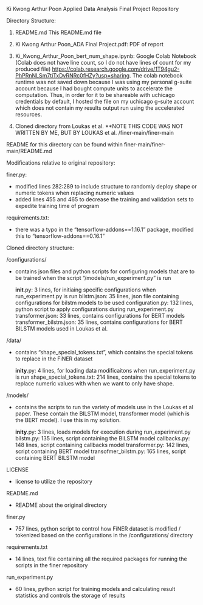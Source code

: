Ki Kwong Arthur Poon Applied Data Analysis Final Project Repository

Directory Structure:

1) README.md
This README.md file

2) Ki Kwong Arthur Poon_ADA Final Project.pdf: PDF of report

3) Ki_Kwong_Arthur_Poon_bert_num_shape.ipynb: Google Colab Notebook (Colab does not have line count, so I do not have lines of count for my produced file) <https://colab.research.google.com/drive/1T94gu2-PhPRnNLSm7tiTxDvRNRc0fHZy?usp=sharing>. The colab notebook runtime was not saved down because I was using my personal g-suite account because I had bought compute units to accelerate the computation. Thus, in order for it to be shareable with uchicago credentials by default, I hosted the file on my uchicago g-suite account which does not contain my results output run using the accelerated resources.

4) Cloned directory from Loukas et al. **NOTE THIS CODE WAS NOT WRITTEN BY ME, BUT BY LOUKAS et al.
/finer-main/finer-main

README for this directory can be found within
finer-main/finer-main/README.md

Modifications relative to original repository:

finer.py: 
- modified lines 282:289 to include structure to randomly deploy shape or numeric tokens when replacing numeric values
- added lines 455 and 465 to decrease the training and validation sets to expedite training time of program

requirements.txt:
- there was a typo in the “tensorflow-addons==1.16.1” package, modified this to “tensorflow-addons==0.16.1”

Cloned directory structure:

/configurations/ 
- contains json files and python scripts for configuring models that are to be trained when the script “/models/run_experiment.py” is run

	__init__.py: 3 lines, for initiaing specific configurations when run_experiment.py is run
	bilstm.json: 35 lines, json file containing configurations for bilstm models to be used
	configuration.py: 132 lines, python script to apply configurations during run_experiment.py
	transformer.json: 33 lines, contains configurations for BERT models
	transformer_bilstm.json: 35 lines, contains configurations for BERT BILSTM models used in Loukas et al.
	
/data/
- contains “shape_special_tokens.txt”, which contains the special tokens to replace in the FiNER dataset

	__inity__.py: 4 lines, for loading data modificaitons when run_experiment.py is run
	shape_special_tokens.txt: 214 lines, contains the special tokens to replace numeric values with when we want to only have shape.

/models/
- contains the scripts to run the variety of models use in the Loukas et al paper. These contain the BILSTM model, transformer model (which is the BERT model). I use this in my solution.

	__inity__.py:  3 lines, loads models for execution during run_experiment.py
	bilstm.py: 135 lines, script containing the BILSTM model
	callbacks.py: 148 lines, script containing callbacks model
	transformer.py: 142 lines, script containing BERT model
	transofmer_bilstm.py: 165 lines, script containing BERT BILSTM model

LICENSE
- license to utilize the repository

README.md
- README about the original directory

finer.py 
- 757 lines, python script to control how FiNER dataset is modified / tokenized based on the configurations in the /configurations/ directory

requirements.txt
- 14 lines, text file containing all the required packages for running the scripts in the finer repository

run_experiment.py
- 60 lines, python script for training models and calculating result statistics and controls the storage of results
